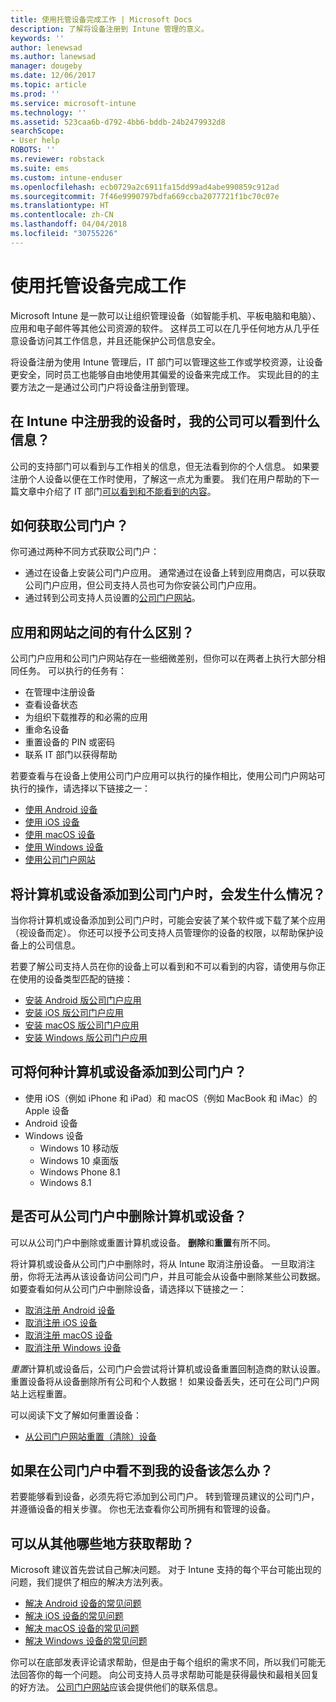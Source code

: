 ```yaml
---
title: 使用托管设备完成工作 | Microsoft Docs
description: 了解将设备注册到 Intune 管理的意义。
keywords: ''
author: lenewsad
ms.author: lanewsad
manager: dougeby
ms.date: 12/06/2017
ms.topic: article
ms.prod: ''
ms.service: microsoft-intune
ms.technology: ''
ms.assetid: 523caa6b-d792-4bb6-bddb-24b2479932d8
searchScope:
- User help
ROBOTS: ''
ms.reviewer: robstack
ms.suite: ems
ms.custom: intune-enduser
ms.openlocfilehash: ecb0729a2c6911fa15dd99ad4abe990859c912ad
ms.sourcegitcommit: 7f46e9990797bdfa669ccba2077721f1bc70c07e
ms.translationtype: HT
ms.contentlocale: zh-CN
ms.lasthandoff: 04/04/2018
ms.locfileid: "30755226"
---
```

# <a name="use-managed-devices-to-get-work-done"></a>使用托管设备完成工作
Microsoft Intune 是一款可以让组织管理设备（如智能手机、平板电脑和电脑）、应用和电子邮件等其他公司资源的软件。 这样员工可以在几乎任何地方从几乎任意设备访问其工作信息，并且还能保护公司信息安全。

将设备注册为使用 Intune 管理后，IT 部门可以管理这些工作或学校资源，让设备更安全，同时员工也能够自由地使用其偏爱的设备来完成工作。 实现此目的的主要方法之一是通过公司门户将设备注册到管理。

## <a name="what-information-can-my-company-see-when-i-enroll-my-device-in-intune"></a>在 Intune 中注册我的设备时，我的公司可以看到什么信息？
公司的支持部门可以看到与工作相关的信息，但无法看到你的个人信息。 如果要注册个人设备以便在工作时使用，了解这一点尤为重要。 我们在用户帮助的下一篇文章中介绍了 IT 部门[可以看到和不能看到的内容](what-info-can-your-company-see-when-you-enroll-your-device-in-intune.md)。

## <a name="how-do-i-get-the-company-portal"></a>如何获取公司门户？
你可通过两种不同方式获取公司门户：

- 通过在设备上安装公司门户应用。 通常通过在设备上转到应用商店，可以获取公司门户应用，但公司支持人员也可为你安装公司门户应用。
- 通过转到公司支持人员设置的[公司门户网站](https://portal.manage.microsoft.com#HelpDeskDialog)。

## <a name="whats-the-difference-between-the-app-and-the-website"></a>应用和网站之间的有什么区别？
公司门户应用和公司门户网站存在一些细微差别，但你可以在两者上执行大部分相同任务。 可以执行的任务有：

- 在管理中注册设备
- 查看设备状态
- 为组织下载推荐的和必需的应用
- 重命名设备
- 重置设备的 PIN 或密码
- 联系 IT 部门以获得帮助

若要查看与在设备上使用公司门户应用可以执行的操作相比，使用公司门户网站可执行的操作，请选择以下链接之一：

- [使用 Android 设备](using-your-android-device-with-intune.md)
- [使用 iOS 设备](using-your-ios-device-with-intune.md)
- [使用 macOS 设备](using-your-macos-device-with-intune.md)
- [使用 Windows 设备](using-your-windows-device-with-intune.md)
- [使用公司门户网站](using-the-intune-company-portal-website.md)

## <a name="what-happens-when-you-add-a-computer-or-device-to-the-company-portal"></a>将计算机或设备添加到公司门户时，会发生什么情况？
当你将计算机或设备添加到公司门户时，可能会安装了某个软件或下载了某个应用（视设备而定）。 你还可以授予公司支持人员管理你的设备的权限，以帮助保护设备上的公司信息。

若要了解公司支持人员在你的设备上可以看到和不可以看到的内容，请使用与你正在使用的设备类型匹配的链接：

- [安装 Android 版公司门户应用](what-happens-if-you-install-the-company-portal-app-and-enroll-your-device-in-intune-android.md)
- [安装 iOS 版公司门户应用](what-happens-if-you-install-the-company-portal-app-and-enroll-your-device-in-intune-ios.md)
- [安装 macOS 版公司门户应用](what-happens-if-you-install-the-company-portal-app-and-enroll-your-device-in-intune-macos.md)
- [安装 Windows 版公司门户应用](what-happens-if-you-install-the-company-portal-app-and-enroll-your-device-in-intune-windows10.md)

## <a name="what-kind-of-computers-or-devices-can-you-add-to-the-company-portal"></a>可将何种计算机或设备添加到公司门户？
-   使用 iOS（例如 iPhone 和 iPad）和 macOS（例如 MacBook 和 iMac）的 Apple 设备
-   Android 设备
-   Windows 设备
    -   Windows 10 移动版
    -   Windows 10 桌面版
    -   Windows Phone 8.1
    -   Windows 8.1

## <a name="can-you-remove-a-computer-or-device-from-the-company-portal"></a>是否可从公司门户中删除计算机或设备？
可以从公司门户中删除或重置计算机或设备。 **删除**和**重置**有所不同。

将计算机或设备从公司门户中删除时，将从 Intune 取消注册设备。 一旦取消注册，你将无法再从该设备访问公司门户，并且可能会从设备中删除某些公司数据。 如要查看如何从公司门户中删除设备，请选择以下链接之一：

- [取消注册 Android 设备](unenroll-your-device-from-intune-android.md)
- [取消注册 iOS 设备](unenroll-your-device-from-intune-ios.md)
- [取消注册 macOS 设备](unenroll-your-device-from-intune-macos.md)
- [取消注册 Windows 设备](unenroll-your-device-from-intune-windows.md)

*重置*计算机或设备后，公司门户会尝试将计算机或设备重置回制造商的默认设置。 重置设备将从设备删除所有公司和个人数据！ 如果设备丢失，还可在公司门户网站上远程重置。

可以阅读下文了解如何重置设备：

- [从公司门户网站重置（清除）设备](reset-erase-your-device-cpwebsite.md)

## <a name="what-if-i-cant-see-my-device-in-the-company-portal"></a>如果在公司门户中看不到我的设备该怎么办？
若要能够看到设备，必须先将它添加到公司门户。 转到管理员建议的公司门户，并遵循设备的相关步骤。 你也无法查看你公司所拥有和管理的设备。

## <a name="where-else-can-i-go-for-help"></a>可以从其他哪些地方获取帮助？
Microsoft 建议首先尝试自己解决问题。 对于 Intune 支持的每个平台可能出现的问题，我们提供了相应的解决方法列表。

- [解决 Android 设备的常见问题](troubleshoot-your-device-android.md)
- [解决 iOS 设备的常见问题](troubleshoot-your-device-ios.md)
- [解决 macOS 设备的常见问题](troubleshoot-your-device-macos.md)
- [解决 Windows 设备的常见问题](troubleshoot-your-device-windows.md)

你可以在底部发表评论请求帮助，但是由于每个组织的需求不同，所以我们可能无法回答你的每一个问题。 向公司支持人员寻求帮助可能是获得最快和最相关回复的好方法。 [公司门户网站](https://portal.manage.microsoft.com#HelpDeskDialog)应该会提供他们的联系信息。
